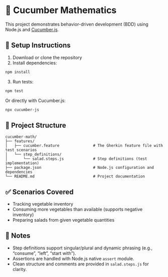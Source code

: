 # 🥗 Cucumber Mathematics

This project demonstrates behavior-driven development (BDD) using Node.js and [Cucumber.js](https://github.com/cucumber/cucumber-js).

## 🔧 Setup Instructions

1. Download or clone the repository
2. Install dependencies:

```bash
npm install
```

3. Run tests:

```bash
npm test
```

   Or directly with Cucumber.js:

```bash
npx cucumber-js
```

## 📄 Project Structure

```
cucumber-math/
├── features/
│   ├── cucumber.feature               # The Gherkin feature file with test scenarios
│   └── step_definitions/
│       └── salad.steps.js             # Step definitions (test implementation)
├── package.json                       # Node.js configuration and dependencies
└── README.md                          # Project documentation
```

## ✅ Scenarios Covered

- Tracking vegetable inventory
- Consuming more vegetables than available (supports negative inventory)
- Preparing salads from given vegetable quantities

## 📌 Notes

- Step definitions support singular/plural and dynamic phrasing (e.g., “consume”, “left”, “start with”).
- Assertions are handled with Node.js native `assert` module.
- Clean structure and comments are provided in `salad.steps.js` for clarity.
